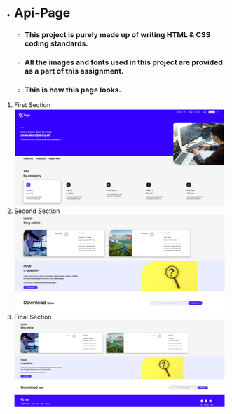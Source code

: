- # Api-Page

  - ### This project is purely made up of writing HTML & CSS coding standards.
  - ### All the images and fonts used in this project are provided as a part of this assignment. 
  - ### This is how this page looks.

1. First Section
![localimages](./screen-shots/01.png)
2. Second Section
![localimages](./screen-shots/02.png)
3. Final Section
![localimages](./screen-shots/03.png)
